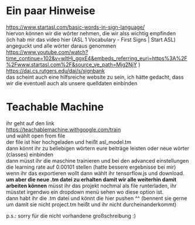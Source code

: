# Ein paar Hinweise

https://www.startasl.com/basic-words-in-sign-language/  
hiervon können wir die wörter nehmen, die wir alss wichtig empfinden   
(ich hab mir das video hier (ASL 1 Vocabulary - First Signs | Start ASL) angeguckt und alle wörter daraus genommen   
https://www.youtube.com/watch?time_continue=102&v=wltHj_ggxE4&embeds_referring_euri=https%3A%2F%2Fwww.startasl.com%2F&source_ve_path=Mjg2NjY ) 
https://dai.cs.rutgers.edu/dai/s/signbank  
das scheint auch eine hilfsreiche website zu sein, ich hätte gedacht, dass wir die eventuell auch als unsere quelldaten einbinden   

# Teachable Machine

ihr geht auf den link   
https://teachablemachine.withgoogle.com/train  
und wählt open from file  
der file ist hier hochgeladen und heißt asl_model.tm   
dann könnt ihr zu beliebigen wörtern eure beiträge leisten oder neue wörter (classes) einbinden  
dann müsst ihr die maschine trainieren und bei den advanced einstellungen die learning rate auf 0.00101 stellen (hatte bessere ergebnisse bei mir)  
wenn ihr das exportieren wollt dann wählt ihr tensorflow.js und download.  
**um aber die neue .tm datei zu erhalten damit wir alle weiterhin damit arbeiten können** müsst ihr das projekt nochmal als file runterladen, ihr müsstet irgendwo ein dropdown menü sehen wo diese option ist.   
dann habt ihr die .tm datei und könnt die hier pushen ^^  (bennent sie gerne um damit sie nicht project.tm heißt und ihr nicht durcheinanderkommt)

p.s.: sorry für die nicht vorhandene großschreibung :)
